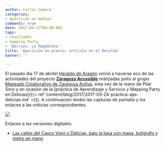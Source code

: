 ```yaml
---
author: Carlos Cámara
categories:
- Aparición en medios
comments: true
date: 2017-04-17T00:00:00Z
tags:
- resultados
- mapping Party
- 'Barrios: La Magdalena'
title: 'Aparición en prensa: artículo en el Heraldo'
banner: ''

---
```


El pasado día 17 de abrilel [Heraldo de Aragón](http://heraldo.es/) volvió a hacerse eco de las actividades del proyecto **[Zaragoza Accesible](http://zaccesible.usj.es/about/)** realizadas junto al grupo [Mapeado Colaborativo de Zaragoza Activa](http://mapcolabora.org), esta vez de la mano de Pilar Soro y en ocasión de la [práctica de Aprendizaje y Servicio y Mapping Party en Delicias]({{< ref 'content/blog/2017/2017-03-24-practica-aps-delicias.md' >}}). A continuación tenéis las capturas de pantalla y los enlaces a las noticias correspondientes.

<img src="/img/2017/Heraldo 2017-04-17.png" />

Enlaces a las versiones digitales:

* [Las calles del Casco Viejo o Delicias, bajo la lupa con mapa, bolígrafo y metro en mano](https://www.heraldo.es/noticias/aragon/zaragoza-provincia/zaragoza/2017/04/17/las-calles-del-casco-viejo-delicias-bajo-lupa-con-mapa-boligrafo-metro-mano-1170227-301.html)
